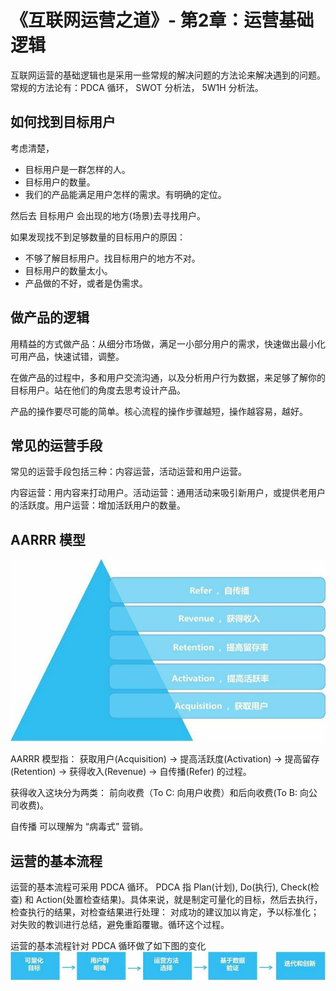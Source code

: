 # 《互联网运营之道》- 第2章：运营基础逻辑
互联网运营的基础逻辑也是采用一些常规的解决问题的方法论来解决遇到的问题。常规的方法论有：PDCA 循环， SWOT 分析法， 5W1H 分析法。

## 如何找到目标用户
考虑清楚，
* 目标用户是一群怎样的人。
* 目标用户的数量。
* 我们的产品能满足用户怎样的需求。有明确的定位。

然后去 目标用户 会出现的地方(场景)去寻找用户。

如果发现找不到足够数量的目标用户的原因：
* 不够了解目标用户。找目标用户的地方不对。
* 目标用户的数量太小。
* 产品做的不好，或者是伪需求。

## 做产品的逻辑
用精益的方式做产品：从细分市场做，满足一小部分用户的需求，快速做出最小化可用产品，快速试错，调整。

在做产品的过程中，多和用户交流沟通，以及分析用户行为数据，来足够了解你的目标用户。站在他们的角度去思考设计产品。

产品的操作要尽可能的简单。核心流程的操作步骤越短，操作越容易，越好。

## 常见的运营手段
常见的运营手段包括三种：内容运营，活动运营和用户运营。

内容运营：用内容来打动用户。活动运营：通用活动来吸引新用户，或提供老用户的活跃度。用户运营：增加活跃用户的数量。

## AARRR 模型
![AARRR 模型](imgs/02/AARRR.jpeg)

AARRR 模型指： 获取用户(Acquisition) -> 提高活跃度(Activation) -> 提高留存(Retention) -> 获得收入(Revenue) -> 自传播(Refer) 的过程。

获得收入这块分为两类： 前向收费（To C: 向用户收费）和后向收费(To B: 向公司收费)。

自传播 可以理解为 “病毒式” 营销。

## 运营的基本流程
运营的基本流程可采用 PDCA 循环。 PDCA 指 Plan(计划), Do(执行), Check(检查) 和 Action(处置检查结果)。具体来说，就是制定可量化的目标，然后去执行，检查执行的结果，对检查结果进行处理： 对成功的建议加以肯定，予以标准化；对失败的教训进行总结，避免重蹈覆辙。循环这个过程。

运营的基本流程针对 PDCA 循环做了如下图的变化  
![](imgs/02/PDCA.jpeg)

